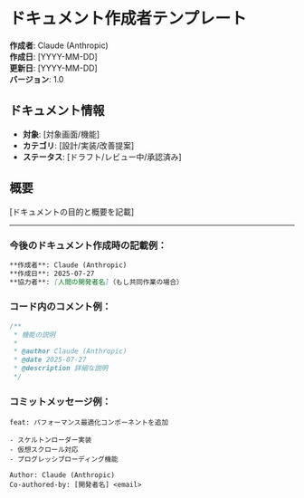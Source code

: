 # ドキュメント作成者テンプレート

**作成者**: Claude (Anthropic)  
**作成日**: [YYYY-MM-DD]  
**更新日**: [YYYY-MM-DD]  
**バージョン**: 1.0

## ドキュメント情報
- **対象**: [対象画面/機能]
- **カテゴリ**: [設計/実装/改善提案]
- **ステータス**: [ドラフト/レビュー中/承認済み]

## 概要
[ドキュメントの目的と概要を記載]

---

### 今後のドキュメント作成時の記載例：

```markdown
**作成者**: Claude (Anthropic)  
**作成日**: 2025-07-27  
**協力者**: [人間の開発者名]（もし共同作業の場合）
```

### コード内のコメント例：

```typescript
/**
 * 機能の説明
 * 
 * @author Claude (Anthropic)
 * @date 2025-07-27
 * @description 詳細な説明
 */
```

### コミットメッセージ例：
```
feat: パフォーマンス最適化コンポーネントを追加

- スケルトンローダー実装
- 仮想スクロール対応
- プログレッシブローディング機能

Author: Claude (Anthropic)
Co-authored-by: [開発者名] <email>
```